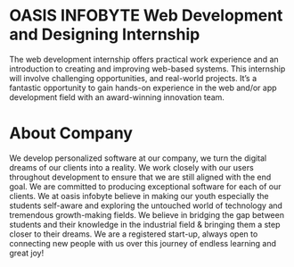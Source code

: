 # OASIS INFOBYTE Web Development and Designing Internship
The web development internship offers practical work experience and an introduction to creating and improving web-based systems. This internship will involve challenging opportunities, and real-world projects. It’s a fantastic opportunity to gain hands-on experience in the web and/or app development field with an award-winning innovation team.

# About Company
We develop personalized software at our company, we turn the digital dreams of our clients into a reality. We work closely with our users throughout development to ensure that we are still aligned with the end goal. We are committed to producing exceptional software for each of our clients. We at oasis infobyte believe in making our youth especially the students self-aware and exploring the untouched world of technology and tremendous growth-making fields. We believe in bridging the gap between students and their knowledge in the industrial field & bringing them a step closer to their dreams. We are a registered start-up, always open to connecting new people with us over this journey of endless learning and great joy!
